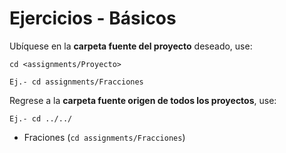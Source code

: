 # Ejercicios - Básicos

Ubíquese en la **carpeta fuente del proyecto** deseado, use:

```
cd <assignments/Proyecto>

Ej.- cd assignments/Fracciones

```
Regrese a la **carpeta fuente origen de todos los proyectos**, use:

```
Ej.- cd ../../

```

- Fraciones (```cd assignments/Fracciones```)
